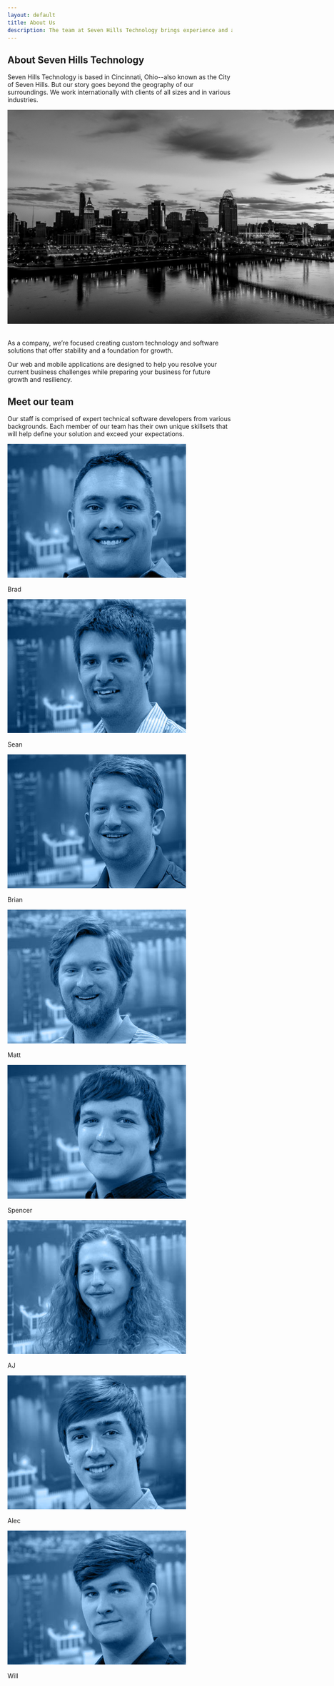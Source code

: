 ```yaml
---
layout: default
title: About Us
description: The team at Seven Hills Technology brings experience and a wide variety of technical skills to the table for our clients in Cincinnati Ohio and Nationwide.
---
```


<section class="sh-intro">
    <div class="sh-tagline">
        <h2 class="sh-header-lines"><span>About Seven Hills Technology</span></h2>
    </div>
    <div class="sh-description">
        <p>Seven Hills Technology is based in Cincinnati, Ohio--also known as the City of Seven Hills. But our story goes beyond the geography of our surroundings. We work internationally with clients of all sizes and in various industries.</p>
        <img src="/images/cinci-bw.jpg" alt="cincinnati" style="max-width:850px" />
        <br /><br />
        <p>As a company, we’re focused creating custom technology and software solutions that offer stability and a foundation for growth.</p>
        <p>Our web and mobile applications are designed to help you resolve your current business challenges while preparing your business for future growth and resiliency.</p>
    </div>
    <div class="sh-tagline">
        <h2 class="sh-header-lines"><span>Meet our team</span></h2>
    </div>
    <div class="sh-description">
        <p>Our staff is comprised of expert technical software developers from various backgrounds. Each member of our team has their own unique skillsets that will help define your solution and exceed your expectations.</p>
    </div>
    <div class="sh-about-us">
        <div class="sh-team-members-container">
            <div class="sh-team-members">
                <div class="sh-team-member">
                    <img class="sh-team-member-image" src="/images/brad-small-blue.jpg" alt="Brad" title="Brad" />
                    <p class="sh-team-member-name">Brad</p>
                </div>
                <div class="sh-team-member">
                    <img class="sh-team-member-image" src="/images/sean-small-blue.jpg" alt="Sean" title="Brad" />
                    <p class="sh-team-member-name">Sean</p>
                </div>
                <div class="sh-team-member">
                    <img class="sh-team-member-image" src="/images/brian-small-blue.jpg" alt="Brian" title="Brad" />
                    <p class="sh-team-member-name">Brian</p>
                </div>
                <div class="sh-team-member">
                    <img class="sh-team-member-image" src="/images/matt-small-blue.jpg" alt="Matt" title="Matt" />
                    <p class="sh-team-member-name">Matt</p>
                </div>
                <div class="sh-team-member">
                    <img class="sh-team-member-image" src="/images/spencer-small-blue.jpg" alt="Spencer" title="Spencer" />
                    <p class="sh-team-member-name">Spencer</p>
                </div>
                <div class="sh-team-member">
                    <img class="sh-team-member-image" src="/images/AJ-small-blue.jpg" alt="AJ" title="AJ" />
                    <p class="sh-team-member-name">AJ</p>
                </div>
                <div class="sh-team-member">
                    <img class="sh-team-member-image" src="/images/alec-small-blue.jpg" alt="Alec" title="Alec" />
                    <p class="sh-team-member-name">Alec</p>
                </div>
                <div class="sh-team-member">
                    <img class="sh-team-member-image" src="/images/will-small-blue.jpg" alt="Will" title="Will" />
                    <p class="sh-team-member-name">Will</p>
                </div>
            </div>
        </div>
    </div>
</section>